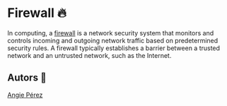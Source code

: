 # Firewall :fire:
In computing, a [firewall](https://en.wikipedia.org/wiki/Firewall_%28computing%29) is a network security system that monitors and controls incoming and outgoing network traffic based on predetermined security rules. A firewall typically establishes a barrier between a trusted network and an untrusted network, such as the Internet.
## Autors :ribbon: ##
[Angie Pérez](https://twitter.com/xiommyperez)